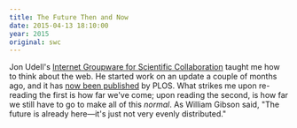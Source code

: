 ```yaml
---
title: The Future Then and Now
date: 2015-04-13 18:10:00
year: 2015
original: swc
---
```

<p>
  Jon Udell's
  <a href="http://jonudell.net/GroupwareReport.html">Internet Groupware for Scientific Collaboration</a>
  taught me how to think about the web.
  He started work on an update a couple of months ago,
  and it has <a href="http://blogs.plos.org/scicomm/2015/04/13/hello-world/">now been published</a> by PLOS.
  What strikes me upon re-reading the first is how far we've come;
  upon reading the second,
  is how far we still have to go to make all of this <em>normal</em>.
  As William Gibson said,
  "The future is already here&mdash;it's just not very evenly distributed."
</p>

